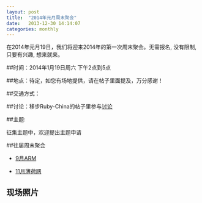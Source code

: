 ```yaml
---
layout: post
title:  "2014年元月周末聚会"
date:   2013-12-30 14:14:07
categories: monthly
---
```


在2014年元月19日，我们将迎来2014年的第一次周末聚会。无需报名, 没有限制, 只要有兴趣, 想来就来。

##时间：2014年1月19日周六 下午2点到5点

##地点：待定，如您有场地提供，请在帖子里面提及，万分感谢！

##交通方式：

##讨论：移步Ruby-China的帖子里参与[讨论][discuss]

##主题:

征集主题中，欢迎提出主题申请

##往届周末聚会

- [9月ARM][sept2013]

- [11月薄荷网][nov2013]

[nov2013]: http://shruby.github.io/monthly/callup/2013/11/23/ruby-tuesday.html
[sept2013]: http://shruby.github.io/monthly/2013/09/21/call-2013-sept-weekend.html
[discuss]: http://ruby-china.org/topics/node31

## 现场照片

